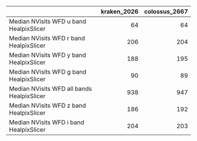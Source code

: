 |                                            |   kraken_2026 |   colossus_2667 |
|:-------------------------------------------|--------------:|----------------:|
| Median NVisits WFD u band HealpixSlicer    |            64 |              64 |
| Median NVisits WFD r band HealpixSlicer    |           206 |             204 |
| Median NVisits WFD y band HealpixSlicer    |           188 |             195 |
| Median NVisits WFD g band HealpixSlicer    |            90 |              89 |
| Median NVisits WFD all bands HealpixSlicer |           938 |             947 |
| Median NVisits WFD z band HealpixSlicer    |           186 |             192 |
| Median NVisits WFD i band HealpixSlicer    |           204 |             203 |
